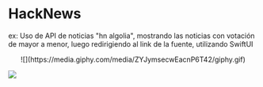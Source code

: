# HackNews
ex: Uso de API de noticias "hn algolia", mostrando las noticias con votación de mayor a menor, luego redirigiendo al link de la fuente, utilizando SwiftUI

<p align="center">
![](https://media.giphy.com/media/ZYJymsecwEacnP6T42/giphy.gif)
  
![](https://media.giphy.com/media/XbmrNh2WZcA9BxkZ9U/giphy.gif)
</p>
